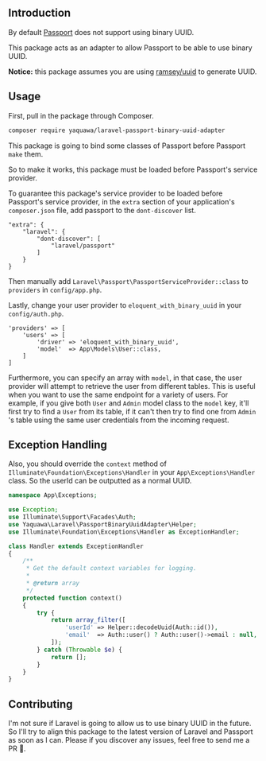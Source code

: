 ## Introduction
By default [Passport](https://laravel.com/docs/master/passport) does not support using binary UUID.

This package acts as an adapter to allow Passport to be able to use binary UUID.

**Notice:** this package assumes you are using [ramsey/uuid](https://github.com/ramsey/uuid) to generate UUID.

## Usage
First, pull in the package through Composer.

```bash
composer require yaquawa/laravel-passport-binary-uuid-adapter
```

This package is going to bind some classes of Passport before Passport `make` them.

So to make it works, this package must be loaded before Passport's service provider.

To guarantee this package's service provider to be loaded before Passport's service provider, in the `extra` section of your application's `composer.json` file, add passport to the `dont-discover` list.

```
"extra": {
    "laravel": {
        "dont-discover": [
            "laravel/passport"
        ]
    }
}
```

Then manually add `Laravel\Passport\PassportServiceProvider::class` to `providers` in `config/app.php`.

Lastly, change your user provider to `eloquent_with_binary_uuid` in your `config/auth.php`.

```
'providers' => [
    'users' => [
        'driver' => 'eloquent_with_binary_uuid',
        'model'  => App\Models\User::class,
    ]
]
```

Furthermore, you can specify an array with `model`, in that case, the user provider will attempt to retrieve the user from different tables. This is useful when you want to use the same endpoint for a variety of users. For example, if you give both `User` and `Admin` model class to the `model` key, it'll first try to find a `User` from its table, if it can't then try to find one from `Admin` 's table using the same user credentials from the incoming request.

## Exception Handling
Also, you should override the `context` method of `Illuminate\Foundation\Exceptions\Handler` in your `App\Exceptions\Handler` class.
So the userId can be outputted as a normal UUID.

```php
namespace App\Exceptions;

use Exception;
use Illuminate\Support\Facades\Auth;
use Yaquawa\Laravel\PassportBinaryUuidAdapter\Helper;
use Illuminate\Foundation\Exceptions\Handler as ExceptionHandler;

class Handler extends ExceptionHandler
{
    /**
     * Get the default context variables for logging.
     *
     * @return array
     */
    protected function context()
    {
        try {
            return array_filter([
                'userId' => Helper::decodeUuid(Auth::id()),
                'email'  => Auth::user() ? Auth::user()->email : null,
            ]);
        } catch (Throwable $e) {
            return [];
        }
    }
}
```

## Contributing
I'm not sure if Laravel is going to allow us to use binary UUID in the future. So I'll try to align this package to the latest version of Laravel and Passport as soon as I can. 
Please if you discover any issues, feel free to send me a PR 🤝.